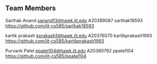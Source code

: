 ## Team Members

Sarthak 	Anand	sanand13@hawk.iit.edu	A20389087	sarthak18593	https://github.com/iit-cs585/sarthak18593

kartik	prakash	kprakash1@hawk.iit.edu	A20376570	kartikprakash1993	https://github.com/iit-cs585/kartikprakash1993

Purvank	Patel	ppatel104@hawk.iit.edu	A20380792	ppatel104	https://github.com/iit-cs585/ppatel104
